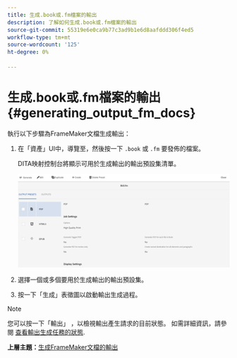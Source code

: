 ```yaml
---
title: 生成.book或.fm檔案的輸出
description: 了解如何生成.book或.fm檔案的輸出
source-git-commit: 55319e6e0ca9b77c3ad9b1e6d8aafddd306f4ed5
workflow-type: tm+mt
source-wordcount: '125'
ht-degree: 0%

---
```



# 生成.book或.fm檔案的輸出 {#generating_output_fm_docs}

執行以下步驟為FrameMaker文檔生成輸出：

1. 在「資產」UI中，導覽至，然後按一下 `.book` 或 `.fm` 要發佈的檔案。

   DITA映射控制台將顯示可用於生成輸出的輸出預設集清單。

   ![](images/publish-fm-doc.png)

1. 選擇一個或多個要用於生成輸出的輸出預設集。

1. 按一下「生成」表徵圖以啟動輸出生成過程。


>[!NOTE]
>
> 您可以按一下「輸出」 ，以檢視輸出產生請求的目前狀態。 如需詳細資訊，請參閱 [查看輸出生成任務的狀態](fm-output-view-status.md).

**上層主題：**[&#x200B;生成FrameMaker文檔的輸出](fm-output-generatation.md)

